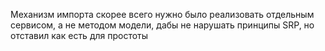 Механизм импорта скорее всего нужно было реализовать 
отдельным сервисом, а не методом модели, дабы не нарушать 
принципы SRP, но отставил как есть для простоты   